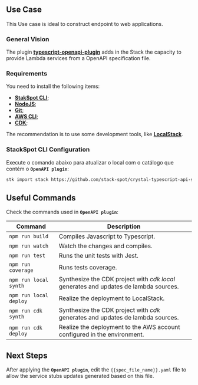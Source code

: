 ## **Use Case**
This Use case is ideal to construct endpoint to web applications.

### **General Vision**
The plugin [**typescript-openapi-plugin**](https://github.com/stack-spot/app-typescript-openapi-plugin) adds in the Stack the capacity to provide Lambda services from a OpenAPI specification file. 

### **Requirements**
You need to install the following items:
- [**StakSpot CLI**](https://docs.stackspot.com/v3.0.0/os-cli/installation/);
- [**NodeJS**](https://nodejs.org/en/);
- [**Git**](https://git-scm.com/);
- [**AWS CLI**](https://docs.aws.amazon.com/cli/latest/userguide/cli-chap-getting-started.html);
- [**CDK**](https://docs.aws.amazon.com/cdk/v2/guide/getting_started.html);

The recommendation is to use some development tools, like [**LocalStack**](https://github.com/localstack/localstack). 

### **StackSpot CLI Configuration**
Execute o comando abaixo para atualizar o local com o catálogo que contém o **`OpenAPI plugin`**:
```bash
stk import stack https://github.com/stack-spot/crystal-typescript-api-stack
```

## **Useful Commands**
Check the commands used in **`OpenAPI plugin`**:  

Command | Description
--------- | ------
`npm run build` | Compiles Javascript to Typescript.
`npm run watch` | Watch the changes and compiles.
`npm run test` | Runs the unit tests with Jest.
`npm run coverage` | Runs tests coverage.
`npm run local synth` | Synthesize the CDK project with _cdk local_ generates and updates de lambda sources.
`npm run local deploy` | Realize the deployment to LocalStack.
`npm run cdk synth` | Synthesize the CDK project with _cdk_ generates and updates de lambda sources.
`npm run cdk deploy` | Realize the deployment to the AWS account configured in the environment.

## **Next Steps**
After applying the **`OpenAPI plugin`**, edit the  `{{spec_file_name}}.yaml`  file to allow the service stubs updates generated based on this file.

